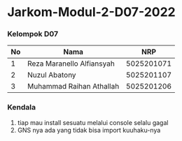 # Jarkom-Modul-2-D07-2022

### Kelompok D07

| **No** | **Nama**                     | **NRP**    |
| ------ | -----------------------------| ---------- |
| 1      | Reza Maranello Alfiansyah    | 5025201071 |
| 2      | Nuzul Abatony                | 5025201107 |
| 3      | Muhammad Raihan Athallah     | 5025201206 |

### Kendala
<ol>
    <li> tiap mau install sesuatu melalui console selalu gagal 
    <li> GNS nya ada yang tidak bisa import kuuhaku-nya
</ol>
